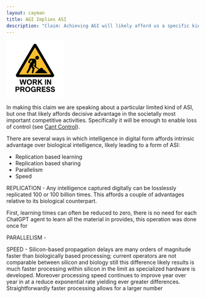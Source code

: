 ```yaml
---
layout: cayman
title: AGI Implies ASI
description: "Claim: Achieving AGI will likely afford us a specific kind of ASI at nearly the same time."
---
```


<img src="../assets/images/WorkInProgress.png" height="150px;" />


In making this claim we are speaking about a particular limited kind of ASI, but one that likely affords decisive advantage in the societally most important competitive activities.  Specifically it will be enough to enable loss of control (see [Cant Control](Loose_Control.md)).

There are several ways in which intelligence in digital form affords intrinsic advantage over biological intelligence, likely leading to a form of ASI:
- Replication based learning
- Replication based sharing
- Parallelism
- Speed

REPLICATION - Any intelligence captured digitally can be losslessly replicated 100 or 100 billion times.  This affords a couple of advantages relative to its biological counterpart.

First, learning times can often be reduced to zero, there is no need for each ChatGPT agent to learn all the material in provides, this operation was done once for 

PARALLELISM - 

SPEED - Silicon-based propagation delays are many orders of magnitude faster than biologically based processing; current operators are not comparable between silicon and biology still this difference likely results is much faster processing within silicon in the limit as specialized hardware is developed.  Moreover processing speed continues to improve year over year in at a reduce exponential rate yielding ever greater differences.  Straightforwardly faster processing allows for a larger number 

